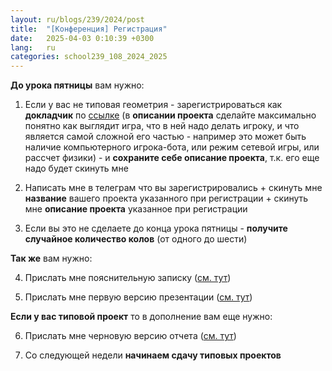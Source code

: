 ```yaml
---
layout: ru/blogs/239/2024/post
title:  "[Конференция] Регистрация"
date:   2025-04-03 0:10:39 +0300
lang:   ru
categories: school239_108_2024_2025
---
```


**До урока пятницы** вам нужно:

1) Если у вас не типовая геометрия - зарегистрироваться как **докладчик** по [ссылке](https://239.ru/conf-informatics) (в **описании проекта** сделайте максимально понятно как выглядит игра, что в ней надо делать игроку, и что является самой сложной его частью - например это может быть наличие компьютерного игрока-бота, или режим сетевой игры, или рассчет физики) - и **сохраните себе описание проекта**, т.к. его еще надо будет скинуть мне

2) Написать мне в телеграм что вы зарегистрировались + скинуть мне **название** вашего проекта указанного при регистрации + скинуть мне **описание проекта** указанное при регистрации

3) Если вы это не сделаете до конца урока пятницы - **получите случайное количество колов** (от одного до шести)

**Так же** вам нужно:

4) Прислать мне пояснительную записку ([см. тут](https://polarnick.com/blogs/239/2023/school239_108_2023_2024/2024/03/17/projects_docs.html))

5) Прислать мне первую версию презентации ([см. тут](https://polarnick.com/blogs/239/2023/school239_108_2023_2024/2024/03/17/projects_docs.html))

**Если у вас типовой проект** то в дополнение вам еще нужно:

6) Прислать мне черновую версию отчета ([см. тут](https://polarnick.com/blogs/239/2023/school239_108_2023_2024/2024/03/17/projects_docs.html))

7) Со следующей недели **начинаем сдачу типовых проектов**
